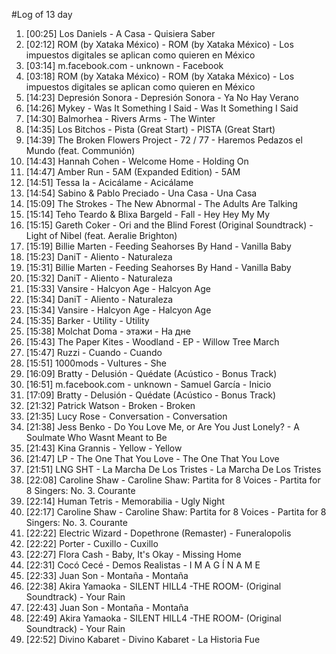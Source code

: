 #Log of 13 day

1. [00:25] Los Daniels - A Casa - Quisiera Saber
1. [02:12] ROM (by Xataka México) - ROM (by Xataka México) - Los impuestos digitales se aplican como quieren en México
1. [03:14] m.facebook.com - unknown - Facebook
1. [03:18] ROM (by Xataka México) - ROM (by Xataka México) - Los impuestos digitales se aplican como quieren en México
1. [14:23] Depresión Sonora - Depresión Sonora - Ya No Hay Verano
1. [14:26] Mykey - Was It Something I Said - Was It Something I Said
1. [14:30] Balmorhea - Rivers Arms - The Winter
1. [14:35] Los Bitchos - Pista (Great Start) - PISTA (Great Start)
1. [14:39] The Broken Flowers Project - 72 / 77 - Haremos Pedazos el Mundo (feat. Communión)
1. [14:43] Hannah Cohen - Welcome Home - Holding On
1. [14:47] Amber Run - 5AM (Expanded Edition) - 5AM
1. [14:51] Tessa Ia - Acicálame - Acicálame
1. [14:54] Sabino & Pablo Preciado - Una Casa - Una Casa
1. [15:09] The Strokes - The New Abnormal - The Adults Are Talking
1. [15:14] Teho Teardo & Blixa Bargeld - Fall - Hey Hey My My
1. [15:15] Gareth Coker - Ori and the Blind Forest (Original Soundtrack) - Light of Nibel (feat. Aeralie Brighton)
1. [15:19] Billie Marten - Feeding Seahorses By Hand - Vanilla Baby
1. [15:23] DaniT - Aliento - Naturaleza
1. [15:31] Billie Marten - Feeding Seahorses By Hand - Vanilla Baby
1. [15:32] DaniT - Aliento - Naturaleza
1. [15:33] Vansire - Halcyon Age - Halcyon Age
1. [15:34] DaniT - Aliento - Naturaleza
1. [15:34] Vansire - Halcyon Age - Halcyon Age
1. [15:35] Barker - Utility - Utility
1. [15:38] Molchat Doma - этажи - На дне
1. [15:43] The Paper Kites - Woodland - EP - Willow Tree March
1. [15:47] Ruzzi - Cuando - Cuando
1. [15:51] 1000mods - Vultures - She
1. [16:09] Bratty - Delusión - Quédate (Acústico - Bonus Track)
1. [16:51] m.facebook.com - unknown - Samuel García - Inicio
1. [17:09] Bratty - Delusión - Quédate (Acústico - Bonus Track)
1. [21:32] Patrick Watson - Broken - Broken
1. [21:35] Lucy Rose - Conversation - Conversation
1. [21:38] Jess Benko - Do You Love Me, or Are You Just Lonely? - A Soulmate Who Wasnt Meant to Be
1. [21:43] Kina Grannis - Yellow - Yellow
1. [21:47] LP - The One That You Love - The One That You Love
1. [21:51] LNG SHT - La Marcha De Los Tristes - La Marcha De Los Tristes
1. [22:08] Caroline Shaw - Caroline Shaw: Partita for 8 Voices - Partita for 8 Singers: No. 3. Courante
1. [22:14] Human Tetris - Memorabilia - Ugly Night
1. [22:17] Caroline Shaw - Caroline Shaw: Partita for 8 Voices - Partita for 8 Singers: No. 3. Courante
1. [22:22] Electric Wizard - Dopethrone (Remaster) - Funeralopolis
1. [22:22] Porter - Cuxillo - Cuxillo
1. [22:27] Flora Cash - Baby, It's Okay - Missing Home
1. [22:31] Cocó Cecé - Demos Realistas - I M A G Í N A M E
1. [22:33] Juan Son - Montaña - Montaña
1. [22:38] Akira Yamaoka - SILENT HILL4 -THE ROOM- (Original Soundtrack) - Your Rain
1. [22:43] Juan Son - Montaña - Montaña
1. [22:49] Akira Yamaoka - SILENT HILL4 -THE ROOM- (Original Soundtrack) - Your Rain
1. [22:52] Divino Kabaret - Divino Kabaret - La Historia Fue
